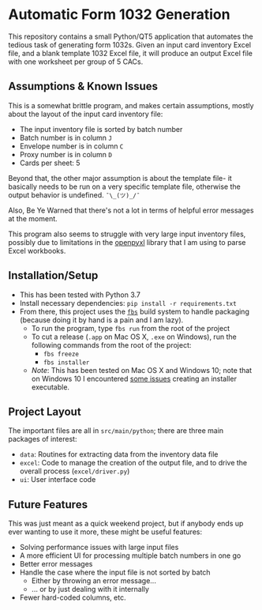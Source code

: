 # Automatic Form 1032 Generation

This repository contains a small Python/QT5 application that automates the tedious task of generating form 1032s. Given an input card inventory Excel file, and a blank template 1032 Excel file, it will produce an output Excel file with one worksheet per group of 5 CACs.   

## Assumptions & Known Issues

This is a somewhat brittle program, and makes certain assumptions, mostly about the layout of the input card inventory file:

- The input inventory file is sorted by batch number
- Batch number is in column `J`
- Envelope number is in column `C`
- Proxy number is in column `D`
- Cards per sheet: 5

Beyond that, the other major assumption is about the template file- it basically needs to be run on a very specific template file, otherwise the output behavior is undefined. `¯\_(ツ)_/¯`

Also, Be Ye Warned that there's not a lot in terms of helpful error messages at the moment.

This program also seems to struggle with very large input inventory files, possibly due to limitations in the [openpyxl](https://openpyxl.readthedocs.io/en/stable/) library that I am using to parse Excel workbooks. 

## Installation/Setup

- This has been tested with Python 3.7
- Install necessary dependencies: `pip install -r requirements.txt`
- From there, this project uses the [`fbs`](https://build-system.fman.io) build system to handle packaging (because doing it by hand is a pain and I am lazy). 
    - To run the program, type `fbs run` from the root of the project
    - To cut a release (`.app` on Mac OS X, `.exe` on Windows), run the following commands from the root of the project:
        - `fbs freeze`
        - `fbs installer` 
    - _Note_: This has been tested on Mac OS X and Windows 10; note that on Windows 10 I encountered [some issues](https://github.com/mherrmann/fbs/issues/147#issuecomment-698164639) creating an installer executable.

## Project Layout

The important files are all in `src/main/python`; there are three main packages of interest:

- `data`: Routines for extracting data from the inventory data file
- `excel`: Code to manage the creation of the output file, and to drive the overall process (`excel/driver.py`)
- `ui`: User interface code 

## Future Features

This was just meant as a quick weekend project, but if anybody ends up ever wanting to use it more, these might be useful features:

- Solving performance issues with large input files
- A more efficient UI for processing multiple batch numbers in one go
- Better error messages
- Handle the case where the input file is not sorted by batch
    - Either by throwing an error message...
    - ... or by just dealing with it internally
- Fewer hard-coded columns, etc.
 